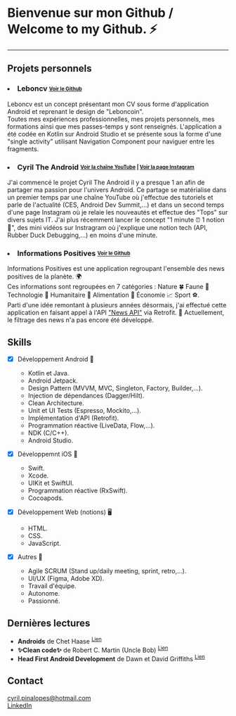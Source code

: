 # Bienvenue sur mon Github / Welcome to my Github. :zap:
___

## Projets personnels

### <li> Leboncv <sub><sup>[Voir le Github](https://github.com/Cyril-Pina/Leboncv)</sup></sub></li>


Leboncv est un concept présentant mon CV sous forme d'application Android et reprenant le design de "Leboncoin".\
Toutes mes expériences professionnelles, mes projets personnels, mes formations ainsi que mes passes-temps y sont renseignés.
L'application a été codée en Kotlin sur Android Studio et se présente sous la forme d'une "single activity" utilisant Navigation Component pour naviguer entre les fragments.

### <li> Cyril The Android <sub><sup>[Voir la chaîne YouTube](https://www.youtube.com/channel/UCAlqnetFLl1EhsV02C5Xr0w/videos) | [Voir la page Instagram](https://www.instagram.com/cyriltheandroid/)</sup></sub></li>


J'ai commencé le projet Cyril The Android il y a presque 1 an afin de partager ma passion pour l'univers Android. Ce partage se matérialise dans un premier temps par une chaîne YouTube où j'effectue des tutoriels et parle de l'actualité (CES, Android Dev Summit,...) et dans un second temps d'une page Instagram où je relaie les nouveautés et effectue des "Tops" sur divers sujets IT. J'ai plus récemment lancer le concept "1 minute :alarm_clock: 1 notion :brain:", des mini vidéos sur Instragram où j'explique une notion tech (API, Rubber Duck Debugging,...) en moins d'une minute.


### <li> Informations Positives <sub><sup>[Voir le Github](https://github.com/Cyril-Pina/InformationsPositives)</sub></sup></li>

Informations Positives est une application regroupant l'ensemble des news positives de la planète. :earth_africa:\
Ces informations sont regroupées en 7 catégories : Nature 🍀 Faune 🐾 Technologie 🤖 Humanitaire 💛 Alimentation 🍴 Économie 📈 Sport ⚽.\
Parti d'une idée remontant à plusieurs années désormais, j'ai effectué cette application en faisant appel à l'API ["News API"](https://newsapi.org) via Retrofit. 
:construction: Actuellement, le filtrage des news n'a pas encore été développé.

## Skills
  
- [x] Développement Android 🤖
  - Kotlin et Java.
  - Android Jetpack.
  - Design Pattern (MVVM, MVC, Singleton, Factory, Builder,...).
  - Injection de dépendances (Dagger/Hilt).
  - Clean Architecture.
  - Unit et UI Tests (Espresso, Mockito,...).
  - Implémentation d'API (Retrofit).
  - Programmation réactive (LiveData, Flow,...).
  - NDK (C/C++).
  - Android Studio.

- [x] Développemnt iOS 🍎
  - Swift.
  - Xcode.
  - UIKit et SwiftUI.
  - Programmation réactive (RxSwift).
  - Cocoapods.

- [x] Développement Web (notions) 🖥️
  - HTML.
  - CSS.
  - JavaScript.

- [x] Autres 💪
  - Agile SCRUM (Stand up/daily meeting, sprint, retro,...).
  - UI/UX (Figma, Adobe XD).
  - Travail d'équipe.
  - Autonome.
  - Passionné.

## Dernières lectures
 - <b>Androids</b> de Chet Haase <sup>[Lien](https://www.amazon.com/dp/1737354810)</sup>
 - <b>:sparkles:Clean code:sparkles:</b> de Robert C. Martin (Uncle Bob) <sup>[Lien](https://www.amazon.fr/Clean-Code-Handbook-Software-Craftsmanship/dp/0132350882)</sup>
 - <b>Head First Android Development</b> de Dawn et David Griffiths <sup>[Lien](https://www.amazon.fr/Head-First-Android-Development-Griffiths/dp/1491974052/ref=sr_1_3?keywords=android+development&qid=1656005788&sprefix=android+develop%2Caps%2C55&sr=8-3)</sup>


## Contact

cyril.pinalopes@hotmail.com\
[LinkedIn](https://www.linkedin.com/in/cyril-pina-lopes/)

